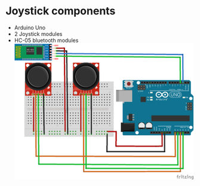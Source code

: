 # Joystick components
- Arduino Uno
- 2 Joystick modules
- HC-05 bluetooth modules
![Joystick Design](joystick_sketch.png)

